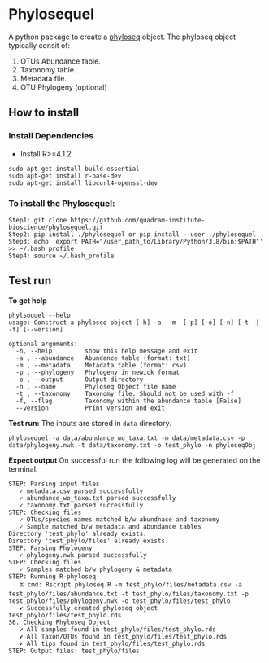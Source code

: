 # Phylosequel
A python package to create a [phyloseq](https://joey711.github.io/phyloseq/) object. The phyloseq object typically consit of:
1. OTUs Abundance table.
2. Taxonomy table.
3. Metadata file.
4. OTU Phylogeny (optional)

## How to install

### Install Dependencies
* Install R>=4.1.2
```
sudo apt-get install build-essential
sudo apt-get install r-base-dev
sudo apt-get install libcurl4-openssl-dev
```
### To install the **Phylosequel**:
```
Step1: git clone https://github.com/quadram-institute-bioscience/phylosequel.git
Step2: pip install ./phylosequel or pip install --user ./phylosequel
Step3: echo 'export PATH="/user_path_to/Library/Python/3.8/bin:$PATH"' >> ~/.bash_profile
Step4: source ~/.bash_profile
```

## Test run
**To get help**
```
phylsoquel --help
usage: Construct a phyloseq object [-h] -a  -m  [-p] [-o] [-n] [-t  | -f] [--version]

optional arguments:
  -h, --help         show this help message and exit
  -a , --abundance   Abundance table (format: txt)
  -m , --metadata    Metadata table (format: csv)
  -p , --phylogeny   Phylogeny in newick format
  -o , --output      Output directory
  -n , --name        Phyloseq Object file name
  -t , --taxonomy    Taxonomy file. Should not be used with -f
  -f, --flag         Taxonomy within the abundance table [False]
  --version          Print version and exit
```
**Test run:**
The inputs are stored in `data` directory.

```
phylosequel -a data/abundance_wo_taxa.txt -m data/metadata.csv -p data/phylogeny.nwk -t data/taxonomy.txt -o test_phylo -n phyloseqObj
```

**Expect output**
On successful run the following log will be generated on the terminal.

```
STEP: Parsing input files
   ✓ metadata.csv parsed successfully
   ✓ abundance_wo_taxa.txt parsed successfully
   ✓ taxonomy.txt parsed successfully
STEP: Checking files
   ✓ OTUs/species names matched b/w abundnace and taxonomy
   ✓ Sample matched b/w metadata and abundance tables
Directory 'test_phylo' already exists.
Directory 'test_phylo/files' already exists.
STEP: Parsing Phylogeny
   ✓ phylogeny.nwk parsed successfully
STEP: Checking files
   ✓ Samples matched b/w phylogeny & metadata
STEP: Running R-phyloseq
   ⏳ cmd: Rscript phyloseq.R -m test_phylo/files/metadata.csv -a test_phylo/files/abundance.txt -t test_phylo/files/taxonomy.txt -p test_phylo/files/phylogeny.nwk -o test_phylo/files/test_phylo
   ✔ Successfully created phyloseq object test_phylo/files/test_phylo.rds 
S6. Checking Phyloseq Object
   ✔ All samples found in test_phylo/files/test_phylo.rds 
   ✔ All Taxon/OTUs found in test_phylo/files/test_phylo.rds 
   ✔ All tips found in test_phylo/files/test_phylo.rds 
STEP: Output files: test_phylo/files
```